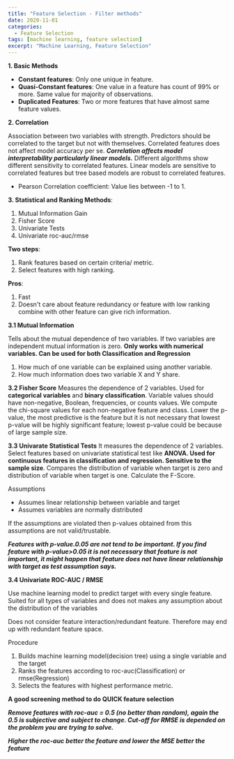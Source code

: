 ```yaml
---
title: "Feature Selection - Filter methods"
date: 2020-11-01
categories:
  - Feature Selection
tags: [machine learning, feature selection]
excerpt: "Machine Learning, Feature Selection"
---
```


 **1. Basic Methods**

 * **Constant features**: Only one unique in feature.
 * **Quasi-Constant features**: One value in a feature has count of 99% or more. Same value for majority of observations.
 * **Duplicated Features**:  Two or more features that have almost same feature values.


**2. Correlation**

 Association between two variables with strength. Predictors should be correlated to the target but not with themselves. Correlated features does not affect model accuracy per se. ***Correlation affects model interpretability particularly linear models.*** Different algorithms show different sensitivity to correlated features. Linear models are sensitive to correlated features but tree based models are robust to correlated features.

 * Pearson Correlation coefficient: Value lies between -1 to 1.

**3. Statistical and Ranking Methods**:
 1. Mutual Information Gain
 2. Fisher Score
 3. Univariate Tests
 4. Univariate roc-auc/rmse

**Two steps**: 
 1. Rank features based on certain criteria/ metric. 
 2. Select features with high ranking.

**Pros**:
 1. Fast
 2. Doesn't care about feature redundancy or feature with low ranking combine with other feature can give rich information.  

**3.1 Mutual Information**

 Tells about the mutual dependence of two variables. If two variables are independent mutual information is zero. **Only works with numerical variables. Can be used for both Classification and Regression**
 
 1. How much of one variable can be explained using another variable. 
 2. How much information does two variable X and Y share.


**3.2 Fisher Score**
 Measures the dependence of 2 variables. Used for **categorical variables** and **binary classification**. Variable values should have non-negative, Boolean, frequencies, or counts values. We compute the chi-square values for each non-negative feature and class. Lower the p-value, the most predictive is the feature but it is not necessary that lowest p-value will be highly significant feature; lowest p-value could be because of large sample size.


**3.3 Univarate Statistical Tests**
It measures the dependence of 2 variables. Select features based on univariate statistical test like **ANOVA. Used for continuous features in classification and regression. Sensitive to the sample size**. Compares the distribution of variable when target is zero and distribution of variable when target is one. Calculate the F-Score.

Assumptions
* Assumes linear relationship between variable and target
* Assumes variables are normally distributed

If the assumptions are violated then p-values obtained from this assumptions are not valid/trustable.

***Features with p-value.0.05 are not tend to be important. If you find feature with p-value>0.05 it is not necessary that feature is not important, it might happen that feature does not have linear relationship with target as test assumption says.***


**3.4 Univariate ROC-AUC / RMSE**

Use machine learning model to predict target with every single feature. Suited for all types of variables and does not makes any assumption about the distribution of the variables

Does not consider feature interaction/redundant feature. Therefore may end up with redundant feature space.

Procedure
1. Builds machine learning model(decision tree) using a single variable and the target
2. Ranks the features according to roc-auc(Classification) or rmse(Regression)
3. Selects the features with highest performance metric.


**A good screening method to do QUICK feature selection**

***Remove features with roc-auc = 0.5 (no better than random), again the 0.5 is subjective and subject to change. Cut-off for RMSE is depended on the problem you are trying to solve.***

***Higher the roc-auc better the feature and lower the MSE better the feature***

